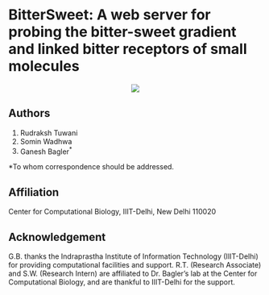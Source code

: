 # BitterSweet: A web server for probing the bitter-sweet gradient and linked bitter receptors of small molecules

<p align="center">
  <img src="https://cosylab.iiitd.edu.in/bittersweet/static/images/overview-image.jpg"/>
</p>

## Authors
1. Rudraksh Tuwani
2. Somin Wadhwa
3. Ganesh Bagler<sup>*</sup>

*To whom correspondence should be addressed. 

## Affiliation
Center for Computational Biology, IIIT-Delhi, New Delhi 110020

## Acknowledgement
G.B. thanks the Indraprastha Institute of Information Technology (IIIT-Delhi) for providing computational 
facilities and support. R.T. (Research Associate) and S.W. (Research Intern) are affiliated to Dr. Bagler’s 
lab at the Center for Computational Biology, and are thankful to IIIT-Delhi for the support.


